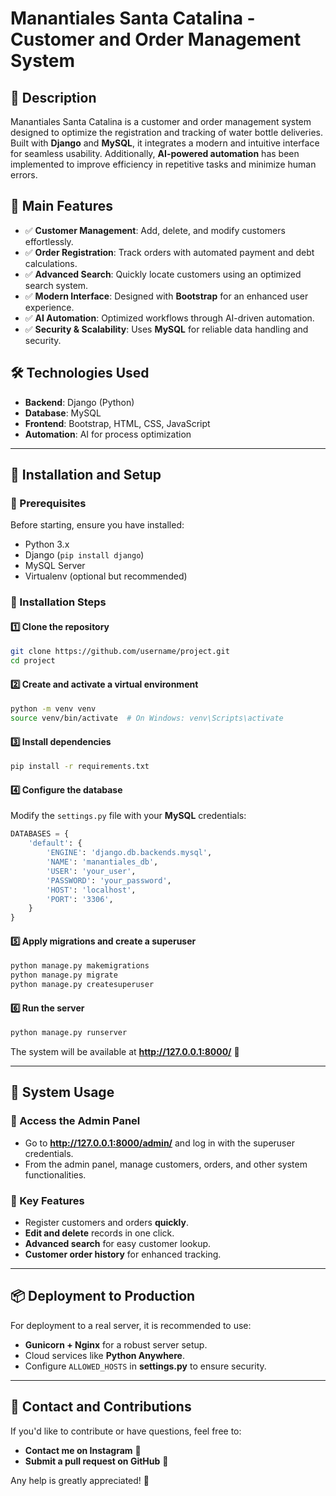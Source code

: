 # Manantiales Santa Catalina - Customer and Order Management System

## 📌 Description
Manantiales Santa Catalina is a customer and order management system designed to optimize the registration and tracking of water bottle deliveries. Built with **Django** and **MySQL**, it integrates a modern and intuitive interface for seamless usability. Additionally, **AI-powered automation** has been implemented to improve efficiency in repetitive tasks and minimize human errors.

## 🚀 Main Features
- ✅ **Customer Management**: Add, delete, and modify customers effortlessly.
- ✅ **Order Registration**: Track orders with automated payment and debt calculations.
- ✅ **Advanced Search**: Quickly locate customers using an optimized search system.
- ✅ **Modern Interface**: Designed with **Bootstrap** for an enhanced user experience.
- ✅ **AI Automation**: Optimized workflows through AI-driven automation.
- ✅ **Security & Scalability**: Uses **MySQL** for reliable data handling and security.

## 🛠️ Technologies Used
- **Backend**: Django (Python)
- **Database**: MySQL
- **Frontend**: Bootstrap, HTML, CSS, JavaScript
- **Automation**: AI for process optimization

---

## 📌 Installation and Setup

### 🔹 Prerequisites
Before starting, ensure you have installed:
- Python 3.x
- Django (`pip install django`)
- MySQL Server
- Virtualenv (optional but recommended)

### 🔹 Installation Steps
#### 1️⃣ Clone the repository
```bash
git clone https://github.com/username/project.git
cd project
```
#### 2️⃣ Create and activate a virtual environment
```bash
python -m venv venv
source venv/bin/activate  # On Windows: venv\Scripts\activate
```
#### 3️⃣ Install dependencies
```bash
pip install -r requirements.txt
```
#### 4️⃣ Configure the database
Modify the `settings.py` file with your **MySQL** credentials:
```python
DATABASES = {
    'default': {
        'ENGINE': 'django.db.backends.mysql',
        'NAME': 'manantiales_db',
        'USER': 'your_user',
        'PASSWORD': 'your_password',
        'HOST': 'localhost',
        'PORT': '3306',
    }
}
```
#### 5️⃣ Apply migrations and create a superuser
```bash
python manage.py makemigrations
python manage.py migrate
python manage.py createsuperuser
```
#### 6️⃣ Run the server
```bash
python manage.py runserver
```
The system will be available at **http://127.0.0.1:8000/** 🚀

---

## 🎯 System Usage
### 📍 Access the Admin Panel
- Go to **http://127.0.0.1:8000/admin/** and log in with the superuser credentials.
- From the admin panel, manage customers, orders, and other system functionalities.

### 📍 Key Features
- Register customers and orders **quickly**.
- **Edit and delete** records in one click.
- **Advanced search** for easy customer lookup.
- **Customer order history** for enhanced tracking.

---

## 📦 Deployment to Production
For deployment to a real server, it is recommended to use:
- **Gunicorn + Nginx** for a robust server setup.
- Cloud services like **Python Anywhere**.
- Configure `ALLOWED_HOSTS` in **settings.py** to ensure security.

---

## 🔗 Contact and Contributions
If you'd like to contribute or have questions, feel free to:
- **Contact me on Instagram** 📩
- **Submit a pull request on GitHub** 🔧

Any help is greatly appreciated! 🚀


